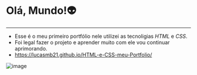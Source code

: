 # Olá, Mundo!👽
---

* Esse é o meu primeiro portfólio nele utilizei as tecnoligias _HTML_ e _CSS_.
* Foi legal fazer o projeto e aprender muito com ele vou continuar aprimorando.
* https://lucasmb21.github.io/HTML-e-CSS-meu-Portfolio/

![image](https://github.com/LucasMB21/HTML-e-CSS-meu-Portfolio/assets/130411731/b1062c4c-a40a-40c7-bfc0-64911bcff04d)


